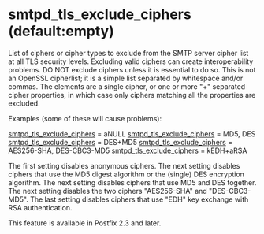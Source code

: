 # smtpd_tls_exclude_ciphers (default:empty) 

 List of ciphers or cipher types to exclude from the SMTP server
cipher list at all TLS security levels. Excluding valid ciphers
can create interoperability problems. DO NOT exclude ciphers unless it
is essential to do so. This is not an OpenSSL cipherlist; it is a simple
list separated by whitespace and/or commas. The elements are a single
cipher, or one or more "+" separated cipher properties, in which case
only ciphers matching all the properties are excluded. 

 Examples (some of these will cause problems): 



<a href="postconf.5.html#smtpd_tls_exclude_ciphers">smtpd_tls_exclude_ciphers</a> = aNULL
<a href="postconf.5.html#smtpd_tls_exclude_ciphers">smtpd_tls_exclude_ciphers</a> = MD5, DES
<a href="postconf.5.html#smtpd_tls_exclude_ciphers">smtpd_tls_exclude_ciphers</a> = DES+MD5
<a href="postconf.5.html#smtpd_tls_exclude_ciphers">smtpd_tls_exclude_ciphers</a> = AES256-SHA, DES-CBC3-MD5
<a href="postconf.5.html#smtpd_tls_exclude_ciphers">smtpd_tls_exclude_ciphers</a> = kEDH+aRSA



 The first setting disables anonymous ciphers. The next setting
disables ciphers that use the MD5 digest algorithm or the (single) DES
encryption algorithm. The next setting disables ciphers that use MD5 and
DES together.  The next setting disables the two ciphers "AES256-SHA"
and "DES-CBC3-MD5". The last setting disables ciphers that use "EDH"
key exchange with RSA authentication. 

 This feature is available in Postfix 2.3 and later. 


